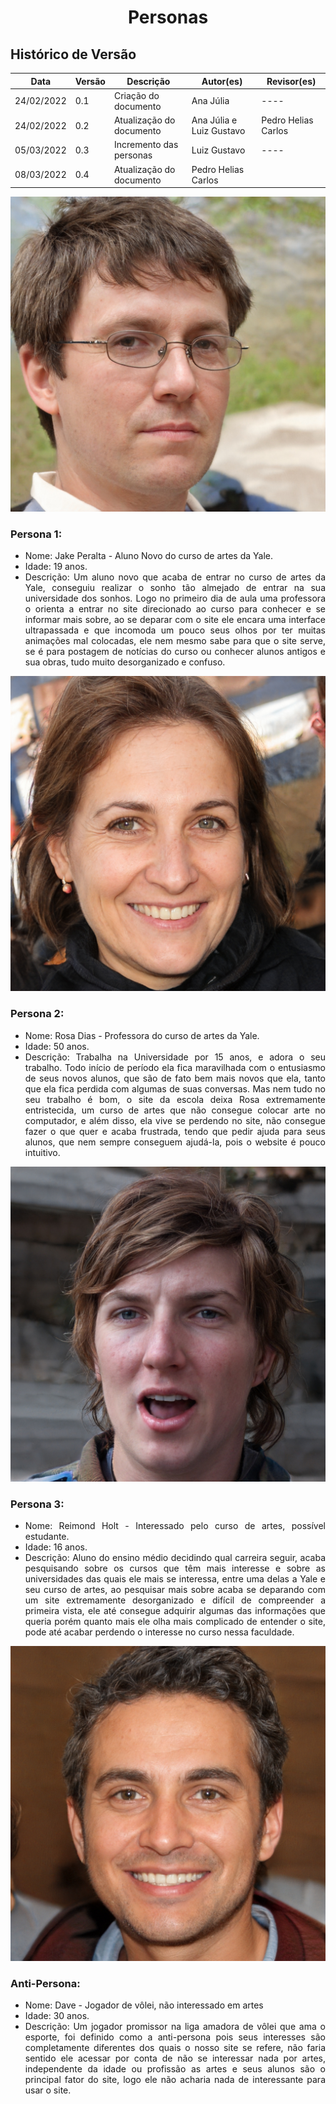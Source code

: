 # <center>Personas

## Histórico de Versão

| Data       | Versão | Descrição                | Autor(es)                | Revisor(es)         |
| ---------- | ------ | ------------------------ | ------------------------ | ------------------- |
| 24/02/2022 | 0.1    | Criação do documento     | Ana Júlia                | ----                |
| 24/02/2022 | 0.2    | Atualização do documento | Ana Júlia e Luiz Gustavo | Pedro Helias Carlos |
| 05/03/2022 | 0.3    | Incremento das personas  | Luiz Gustavo             | ----                |
| 08/03/2022 | 0.4    | Atualização do documento | Pedro Helias Carlos      |                     |

<div align="justify">

<img src="https://github.com/Interacao-Humano-Computador/2021.2-Grupo-05-Yale/blob/inicio/docs/documentos/imagens/fotos-personas/Jake.jpg?raw=true"  />

### Persona 1:

- Nome: Jake Peralta - Aluno Novo do curso de artes da Yale.
- Idade: 19 anos.
- Descrição: Um aluno novo que acaba de entrar no curso de artes da Yale, conseguiu realizar o sonho tão almejado de entrar na sua universidade dos sonhos. Logo no primeiro dia de aula uma professora o orienta a entrar no site direcionado ao curso para conhecer e se informar mais sobre, ao se deparar com o site ele encara uma interface ultrapassada e que incomoda um pouco seus olhos por ter muitas animações mal colocadas, ele nem mesmo sabe para que o site serve, se é para postagem de notícias do curso ou conhecer alunos antigos e sua obras, tudo muito desorganizado e confuso.

<img src="https://github.com/Interacao-Humano-Computador/2021.2-Grupo-05-Yale/blob/inicio/docs/documentos/imagens/fotos-personas/Rosa.jpg?raw=true"  />

### Persona 2:

- Nome: Rosa Dias - Professora do curso de artes da Yale.
- Idade: 50 anos.
- Descrição: Trabalha na Universidade por 15 anos, e adora o seu trabalho. Todo início de período ela fica maravilhada com o entusiasmo de seus novos alunos, que são de fato bem mais novos que ela, tanto que ela fica perdida com algumas de suas conversas. Mas nem tudo no seu trabalho é bom, o site da escola deixa Rosa extremamente entristecida, um curso de artes que não consegue colocar arte no computador, e além disso, ela vive se perdendo no site, não consegue fazer o que quer e acaba frustrada, tendo que pedir ajuda para seus alunos, que nem sempre conseguem ajudá-la, pois o website é pouco intuitivo.

<img src="https://github.com/Interacao-Humano-Computador/2021.2-Grupo-05-Yale/blob/inicio/docs/documentos/imagens/fotos-personas/Reimond.jpg?raw=true"  />

### Persona 3:

- Nome: Reimond Holt - Interessado pelo curso de artes, possível estudante.
- Idade: 16 anos.
- Descrição: Aluno do ensino médio decidindo qual carreira seguir, acaba pesquisando sobre os cursos que têm mais interesse e sobre as universidades das quais ele mais se interessa, entre uma delas a Yale e seu curso de artes, ao pesquisar mais sobre acaba se deparando com um site extremamente desorganizado e difícil de compreender a primeira vista, ele até consegue adquirir algumas das informações que queria porém quanto mais ele olha mais complicado de entender o site, pode até acabar perdendo o interesse no curso nessa faculdade.

<img src="https://github.com/Interacao-Humano-Computador/2021.2-Grupo-05-Yale/blob/inicio/docs/documentos/imagens/fotos-personas/Dave.jpg?raw=true"  />

### Anti-Persona:

- Nome: Dave - Jogador de vôlei, não interessado em artes
- Idade: 30 anos.
- Descrição: Um jogador promissor na liga amadora de vôlei que ama o esporte, foi definido como a anti-persona pois seus interesses são completamente diferentes dos quais o nosso site se refere, não faria sentido ele acessar por conta de não se interessar nada por artes, independente da idade ou profissão as artes e seus alunos são o principal fator do site, logo ele não acharia nada de interessante para usar o site.
